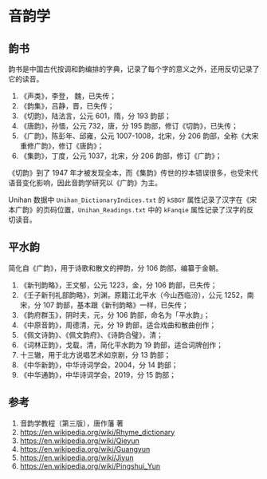 # 音韵学

## 韵书

韵书是中国古代按调和韵编排的字典，记录了每个字的意义之外，还用反切记录了它的读音。

1. 《声类》，李登， 魏，已失传；
2. 《韵集》，吕静，晋，已失传；
3. 《切韵》，陆法言，公元 601，隋，分 193 韵部；
4. 《唐韵》，孙愐，公元 732，唐，分 195 韵部，修订《切韵》，已失传；
5. 《广韵》，陈彭年、邱雍，公元 1007-1008，北宋，分 206 韵部，全称《大宋重修广韵》，修订《唐韵》；
6. 《集韵》，丁度，公元 1037，北宋，分 206 韵部，修订《广韵》；

《切韵》到了 1947 年才被发现全本，而《集韵》传世的抄本错误很多，也受宋代语音变化影响，因此音韵学研究以《广韵》为主。

Unihan 数据中 `Unihan_DictionaryIndices.txt` 的 `kSBGY` 属性记录了汉字在《宋本广韵》的页码位置，`Unihan_Readings.txt` 中的 `kFanqie` 属性记录了汉字的反切读音。
## 平水韵

简化自《广韵》，用于诗歌和散文的押韵，分 106 韵部，编纂于金朝。

1. 《新刊韵略》，王文郁，公元 1223，金，分 106 韵部，已失传；
2. 《壬子新刊礼部韵略》，刘渊，原籍江北平水（今山西临汾），公元 1252，南宋，分 107 韵部，基本跟《新刊韵略》一样，已失传；
3. 《韵府群玉》，阴时夫，元，分 106 韵部，命名为「平水韵」；
4. 《中原音韵》，周德清，元，分 19 韵部，适合戏曲和散曲创作；
5. 《佩文诗韵》、《佩文韵府》、《诗韵合璧》，清；
6. 《词林正韵》，戈载，清，简化平水韵为 19 韵部，适合词牌创作；
7. 十三辙，用于北方说唱艺术如京剧，分 13 韵部；
8. 《中华新韵》，中华诗词学会，2004，分 14 韵部；
9. 《中华通韵》，中华诗词学会，2019，分 15 韵部；

## 参考

1. 音韵学教程（第三版），唐作藩 著
2. <https://en.wikipedia.org/wiki/Rhyme_dictionary>
3. <https://en.wikipedia.org/wiki/Qieyun>
4. <https://en.wikipedia.org/wiki/Guangyun>
5. <https://en.wikipedia.org/wiki/Jiyun>
6. <https://en.wikipedia.org/wiki/Pingshui_Yun>
